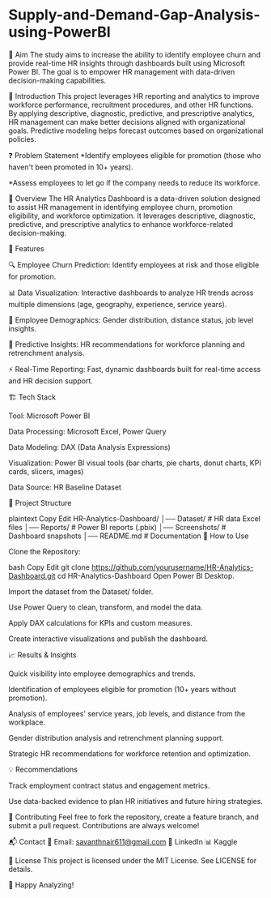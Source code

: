 # Supply-and-Demand-Gap-Analysis-using-PowerBI
📌 Aim
The study aims to increase the ability to identify employee churn and provide real-time HR insights through dashboards built using Microsoft Power BI. The goal is to empower HR management with data-driven decision-making capabilities.

📖 Introduction
This project leverages HR reporting and analytics to improve workforce performance, recruitment procedures, and other HR functions.
By applying descriptive, diagnostic, predictive, and prescriptive analytics, HR management can make better decisions aligned with organizational goals.
Predictive modeling helps forecast outcomes based on organizational policies.

❓ Problem Statement
*Identify employees eligible for promotion (those who haven't been promoted in 10+ years).

*Assess employees to let go if the company needs to reduce its workforce.

📌 Overview
The HR Analytics Dashboard is a data-driven solution designed to assist HR management in identifying employee churn, promotion eligibility, and workforce optimization.
It leverages descriptive, diagnostic, predictive, and prescriptive analytics to enhance workforce-related decision-making.

🚀 Features

🔍 Employee Churn Prediction: Identify employees at risk and those eligible for promotion.

📊 Data Visualization: Interactive dashboards to analyze HR trends across multiple dimensions (age, geography, experience, service years).

📍 Employee Demographics: Gender distribution, distance status, job level insights.

🧠 Predictive Insights: HR recommendations for workforce planning and retrenchment analysis.

⚡ Real-Time Reporting: Fast, dynamic dashboards built for real-time access and HR decision support.

🏗️ Tech Stack

Tool: Microsoft Power BI

Data Processing: Microsoft Excel, Power Query

Data Modeling: DAX (Data Analysis Expressions)

Visualization: Power BI visual tools (bar charts, pie charts, donut charts, KPI cards, slicers, images)

Data Source: HR Baseline Dataset

📂 Project Structure

plaintext
Copy
Edit
HR-Analytics-Dashboard/
│── Dataset/              # HR data Excel files
│── Reports/              # Power BI reports (.pbix)
│── Screenshots/          # Dashboard snapshots
│── README.md             # Documentation
🎯 How to Use

Clone the Repository:

bash
Copy
Edit
git clone https://github.com/yourusername/HR-Analytics-Dashboard.git
cd HR-Analytics-Dashboard
Open Power BI Desktop.

Import the dataset from the Dataset/ folder.

Use Power Query to clean, transform, and model the data.

Apply DAX calculations for KPIs and custom measures.

Create interactive visualizations and publish the dashboard.

📈 Results & Insights

Quick visibility into employee demographics and trends.

Identification of employees eligible for promotion (10+ years without promotion).

Analysis of employees' service years, job levels, and distance from the workplace.

Gender distribution analysis and retrenchment planning support.

Strategic HR recommendations for workforce retention and optimization.

💡 Recommendations

Track employment contract status and engagement metrics.

Use data-backed evidence to plan HR initiatives and future hiring strategies.

🤝 Contributing Feel free to fork the repository, create a feature branch, and submit a pull request. Contributions are always welcome!

📬 Contact 📧 Email: savanthnair611@gmail.com
🔗 LinkedIn
📊 Kaggle

📜 License This project is licensed under the MIT License. See LICENSE for details.

🚀 Happy Analyzing!

